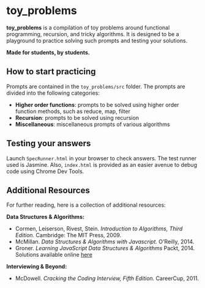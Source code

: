 <h1>toy_problems</h1>

<p><strong>toy_problems</strong> is a compilation of toy problems around functional programming, recursion, and tricky algorithms.  It is designed to be a playground to practice solving such prompts and testing your solutions.</p>

<p><strong>Made for students, by students.</strong></p>

<h2>How to start practicing</h2>
<p>Prompts are contained in the <code>toy_problems/src</code> folder. The prompts are divided into the following categories:
  <ul>
    <li><strong>Higher order functions</strong>: prompts to be solved using higher order function methods, such as reduce, map, filter</li>
    <li><strong>Recursion</strong>: prompts to be solved using recursion</li>
    <li><strong>Miscellaneous</strong>: miscellaneous prompts of various algorithms</li>
  </ul>  
</p>

<h2>Testing your answers</h2>

<p>Launch <code>SpecRunner.html</code> in your browser to check answers.  The test runner used is Jasmine.  Also, <code>index.html</code> is provided as an easier avenue to debug code using Chrome Dev Tools.</p>


<h2> Additional Resources </h2>
<p>For further reading, here is a collection of additional resources: </p>
<p>
  <strong>Data Structures & Algorithms: </strong>
  <ul>
    <li>Cormen, Leiserson, Rivest, Stein. <i>Introduction to Algorithms, Third Edition. </i> Cambridge: The MIT Press, 2009. </li>
    <li>McMillan.  <i>Data Structures & Algorithms with Javascript. </i>O'Reilly, 2014.</li>
    <li>Groner. <i>Learning JavaScript Data Structures & Algorithms</i> Packt, 2014. Solutions available online <a href="https://github.com/loiane/javascript-datastructures-algorithms">here</a> </li> 
  </ul>
  <strong>Interviewing & Beyond: </strong>
  <ul>
    <li>McDowell. <i>Cracking the Coding Interview, Fifth Edition. </i>CareerCup, 2011.</li>
  </ul>
</p>